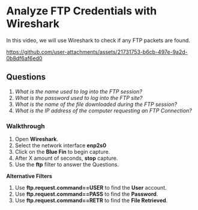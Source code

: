 # Analyze FTP Credentials with Wireshark

In this video, we will use Wireshark to check if any FTP packets are found.


https://github.com/user-attachments/assets/21731753-b6cb-497e-9a2d-0b8df6af6ed0


## Questions

1. *What is the name used to log into the FTP session?*
2. *What is  the password used to log into the FTP site?*
3. *What is the name of the file downloaded during the FTP session?*
4. *What is the IP address of the computer requesting an FTP Connection?*

### Walkthrough

1. Open **Wireshark**.
2. Select the network interface **enp2s0**
3. Click on the **Blue Fin** to begin capture.
4. After X amount of seconds, **stop** capture.
5. Use the **ftp** filter to answer the Questions.

**Alternative Filters**
1. Use **ftp.request.command==USER** to find the **User** account.
2. Use **ftp.request.command==PASS** to find the **Password**.
3. Use **ftp.request.command==RETR** to find the **File Retrieved**.
